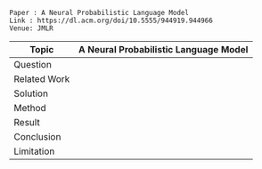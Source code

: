 ```
Paper : A Neural Probabilistic Language Model
Link : https://dl.acm.org/doi/10.5555/944919.944966
Venue: JMLR
```

| Topic        | A Neural Probabilistic Language Model                  |
|--------------|--------------------------------------------------------|
| Question     | |
| Related Work | |
| Solution     | |
| Method       | |
| Result       | |
| Conclusion   | |
| Limitation   | |